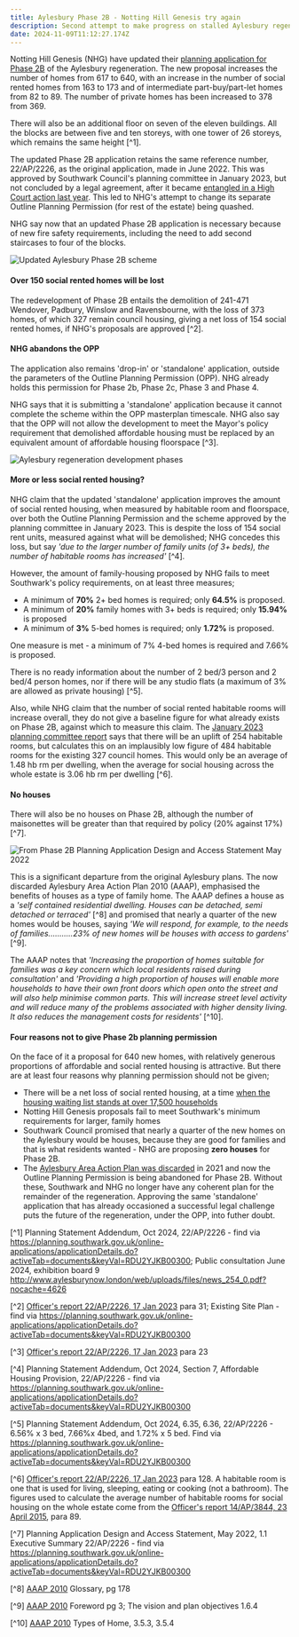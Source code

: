 ```yaml
---
title: Aylesbury Phase 2B - Notting Hill Genesis try again
description: Second attempt to make progress on stalled Aylesbury regeneration
date: 2024-11-09T11:12:27.174Z
---
```

Notting Hill Genesis (NHG) have updated their [planning application for Phase 2B](https://planning.southwark.gov.uk/online-applications/applicationDetails.do?activeTab=documents&keyVal=RDU2YJKB00300) of the Aylesbury regeneration.  The new proposal increases the number of homes from 617 to 640, with an increase in the number of social rented homes from 163 to 173 and of intermediate part-buy/part-let homes from 82 to 89.  The number of private homes has been increased to 378 from 369.

There will also be an additional floor on seven of the eleven buildings. All the blocks are between five and ten storeys, with one tower of 26 storeys, which remains the same height [^1].

The updated Phase 2B application retains the same reference number, 22/AP/2226, as the original application, made in June 2022.  This was approved by Southwark Council's planning committee in January 2023, but not concluded by a legal agreement, after it became [entangled in a High Court action last year](https://www.35percent.org/posts/ayllesbury-planning-decision-quashed/).  This led to NHG's attempt to change its separate Outline Planning Permission (for rest of the estate) being quashed.

NHG say now that an updated Phase 2B application is necessary because of new fire safety requirements, including the need to add second staircases to four of the blocks.

![](img/exhibition_boards_150624.pdf-adobe-acrobat-reader-64-bit-11_11_2024-09_52_45.png "Updated Aylesbury Phase 2B scheme")

#### Over 150 social rented homes will be lost

The redevelopment of Phase 2B entails the demolition of 241-471 Wendover, Padbury, Winslow and Ravensbourne, with the loss of 373 homes, of which 327 remain council housing, giving a net loss of 154 social rented homes, if NHG's proposals are approved [^2].

#### NHG abandons the OPP

The application also remains 'drop-in' or 'standalone' application, outside the parameters of the Outline Planning Permission (OPP).  NHG already holds this permission for Phase 2b, Phase 2c, Phase 3 and Phase 4. 

NHG says that it is submitting a 'standalone' application because it cannot complete the scheme within the OPP masterplan timescale.  NHG also say that the OPP will not allow the development to meet the Mayor's policy requirement that demolished affordable housing must be replaced by an equivalent amount of affordable housing floorspace [^3].

![](img/22_ap_2226-design_and_access_statement__part_1_.-3521527.pdf-adobe-acrobat-reader-64-bit-09_11_2024-15_51_51.png "Aylesbury regeneration development phases")

#### More or less social rented housing?

NHG claim that the updated 'standalone' application improves the amount of social rented housing, when measured by habitable room and floorspace, over both the Outline Planning Permission and the scheme approved by the planning committee in January 2023.  This is despite the loss of 154 social rent units, measured against what will be demolished; NHG concedes this loss, but say *'due to the larger number of family units (of 3+ beds), the number of habitable rooms has increased'* [^4]. 

However, the amount of family-housing proposed by NHG fails to meet Southwark's policy requirements, on at least three measures;

* A minimum of **70%** 2+ bed homes is required; only **64.5%** is proposed.
* A minimum of **20%** family homes with 3+ beds is required; only **15.94%** is proposed
* A minimum of **3%** 5-bed homes is required; only **1.72%** is proposed. 

One measure is met - a minimum of 7% 4-bed homes is required and 7.66% is proposed.

There is no ready information about the number of 2 bed/3 person and 2 bed/4 person homes, nor if there will be any studio flats (a maximum of 3% are allowed as private housing) [^5].

Also, while NHG claim that the number of social rented habitable rooms will increase overall, they do not give a baseline figure for what already exists on Phase 2B, against which to measure this claim.  The [January 2023 planning committee report](https://moderngov.southwark.gov.uk/documents/s111174/Report%20-%20Aylesbury%20Phase%202B.pdf) says that there will be an uplift of 254 habitable rooms, but calculates this on an implausibly low figure of 484 habitable rooms for the existing 327 council homes.  This would only be an average of 1.48 hb rm per dwelling, when the average for social housing across the whole estate is 3.06 hb rm per dwelling [^6]. 

#### No houses

There will also be no houses on Phase 2B, although the number of maisonettes will be greater than that required by policy (20% against 17%) [^7].

![](img/22_ap_2226-design_and_access_statement__part_15_.-3521594.pdf-adobe-acrobat-reader-64-bit-09_11_2024-17_08_01.png "From Phase 2B Planning Application Design and Access Statement May 2022")

This is a significant departure from the original Aylesbury plans.  The now discarded Aylesbury Area Action Plan 2010 (AAAP), emphasised the benefits of houses as a type of family home.  The AAAP defines a house as a *'self contained residential dwelling. Houses can be detached, semi detached or terraced'* [^8] and promised that nearly a quarter of the new homes would be houses, saying *'We will respond, for example, to the needs of families...........23% of new homes will be houses with access to gardens'* [^9].  

The AAAP notes that *'Increasing the proportion of homes suitable for families was a key concern which local residents raised during consultation'* and *'Providing a high proportion of houses will enable more households to have their own front doors which open onto the street and will also help minimise common parts. This will increase street level activity and will reduce many of the problems associated with higher density living. It also reduces the management costs for residents'* [^10].

#### Four reasons not to give Phase 2b planning permission

On the face of it a proposal for 640 new homes, with relatively generous proportions of affordable and social rented housing is attractive. But there are at least four reasons why planning permission should not be given; 

* There will be a net loss of social rented housing, at a time [when the housing waiting list stands at over 17,500 households](https://moderngov.southwark.gov.uk/documents/s121500/Appendix%201%20Affordable%20Housing%20SPD.pdf)
* Notting Hill Genesis proposals fail to meet Southwark's minimum requirements for larger, family homes 
* Southwark Council promised that nearly a quarter of the new homes on the Aylesbury would be houses, because they are good for families and that is what residents wanted - NHG are proposing **zero houses** for Phase 2B.
* The [Aylesbury Area Action Plan was discarded](https://www.35percent.org/posts/2021-05-04-southwark-rips-up-aylesbury-objectives/) in 2021 and now the Outline Planning Permission is being abandoned for Phase 2B.  Without these, Southwark and NHG no longer have any coherent plan for the remainder of the regeneration.  Approving the same 'standalone' application that has already occasioned a successful legal challenge puts the future of the regeneration, under the OPP, into futher doubt. 

[^1] Planning Statement Addendum, Oct 2024, 22/AP/2226 - find via <https://planning.southwark.gov.uk/online-applications/applicationDetails.do?activeTab=documents&keyVal=RDU2YJKB00300>; Public consultation June 2024, exhibition board 9 <http://www.aylesburynow.london/web/uploads/files/news_254_0.pdf?nocache=4626>

[^2] [Officer's report 22/AP/2226, 17 Jan 2023](https://moderngov.southwark.gov.uk/documents/s111174/Report%20-%20Aylesbury%20Phase%202B.pdf) para 31; Existing Site Plan - find via <https://planning.southwark.gov.uk/online-applications/applicationDetails.do?activeTab=documents&keyVal=RDU2YJKB00300>

[^3] [Officer's report 22/AP/2226, 17 Jan 2023](https://moderngov.southwark.gov.uk/documents/s111174/Report%20-%20Aylesbury%20Phase%202B.pdf) para 23

[^4] Planning Statement Addendum, Oct 2024, Section 7, Affordable Housing Provision, 22/AP/2226 - find via <https://planning.southwark.gov.uk/online-applications/applicationDetails.do?activeTab=documents&keyVal=RDU2YJKB00300>

[^5] Planning Statement Addendum, Oct 2024, 6.35, 6.36, 22/AP/2226 - 6.56% x 3 bed, 7.66%x 4bed, and 1.72% x 5 bed.  Find via <https://planning.southwark.gov.uk/online-applications/applicationDetails.do?activeTab=documents&keyVal=RDU2YJKB00300>

[^6] [Officer's report 22/AP/2226, 17 Jan 2023](https://moderngov.southwark.gov.uk/documents/s111174/Report%20-%20Aylesbury%20Phase%202B.pdf)  para 128.  A habitable room is one that is used for living, sleeping, eating or cooking (not a bathroom).  The figures used to calculate the average number of habitable rooms for social housing on the whole estate come from the [Officer's report 14/AP/3844, 23 April 2015](https://moderngov.southwark.gov.uk/documents/s53361/Report.pdf), para 89.

[^7] Planning Application Design and Access Statement, May 2022, 1.1 Executive Summary 22/AP/2226 - find via <https://planning.southwark.gov.uk/online-applications/applicationDetails.do?activeTab=documents&keyVal=RDU2YJKB00300>

[^8] [AAAP 2010](https://www.southwark.gov.uk/assets/attach/1647/Aylesbury-AAP-2010.pdf) Glossary, pg 178

[^9] [AAAP 2010](https://www.southwark.gov.uk/assets/attach/1647/Aylesbury-AAP-2010.pdf) Foreword pg 3; The vision and plan objectives 1.6.4

[^10] [AAAP 2010](https://www.southwark.gov.uk/assets/attach/1647/Aylesbury-AAP-2010.pdf) Types of Home, 3.5.3, 3.5.4